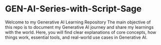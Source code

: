 # GEN-AI-Series-with-Script-Sage
Welcome to my Generative AI Learning Repository  The main objective of this repo is to document my Generative AI journey and share my learnings with the world. Here, you will find clear explanations of core concepts, how things work, essential tools, and real-world use cases in Generative AI.

